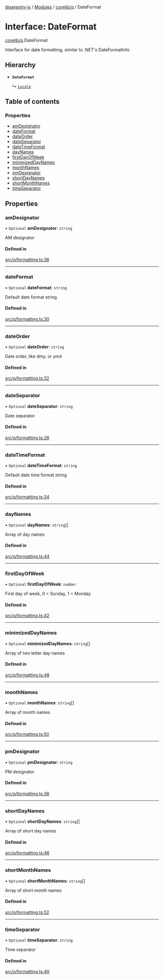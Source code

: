 [@serenity-is](../README.md) / [Modules](../modules.md) / [corelib/q](../modules/corelib_q.md) / DateFormat

# Interface: DateFormat

[corelib/q](../modules/corelib_q.md).DateFormat

Interface for date formatting, similar to .NET's DateFormatInfo

## Hierarchy

- **`DateFormat`**

  ↳ [`Locale`](corelib_q.Locale.md)

## Table of contents

### Properties

- [amDesignator](corelib_q.DateFormat.md#amdesignator)
- [dateFormat](corelib_q.DateFormat.md#dateformat)
- [dateOrder](corelib_q.DateFormat.md#dateorder)
- [dateSeparator](corelib_q.DateFormat.md#dateseparator)
- [dateTimeFormat](corelib_q.DateFormat.md#datetimeformat)
- [dayNames](corelib_q.DateFormat.md#daynames)
- [firstDayOfWeek](corelib_q.DateFormat.md#firstdayofweek)
- [minimizedDayNames](corelib_q.DateFormat.md#minimizeddaynames)
- [monthNames](corelib_q.DateFormat.md#monthnames)
- [pmDesignator](corelib_q.DateFormat.md#pmdesignator)
- [shortDayNames](corelib_q.DateFormat.md#shortdaynames)
- [shortMonthNames](corelib_q.DateFormat.md#shortmonthnames)
- [timeSeparator](corelib_q.DateFormat.md#timeseparator)

## Properties

### amDesignator

• `Optional` **amDesignator**: `string`

AM designator

#### Defined in

[src/q/formatting.ts:36](https://github.com/serenity-is/serenity/blob/master/packages/corelib/src/q/formatting.ts#L36)

___

### dateFormat

• `Optional` **dateFormat**: `string`

Default date format string

#### Defined in

[src/q/formatting.ts:30](https://github.com/serenity-is/serenity/blob/master/packages/corelib/src/q/formatting.ts#L30)

___

### dateOrder

• `Optional` **dateOrder**: `string`

Date order, like dmy, or ymd

#### Defined in

[src/q/formatting.ts:32](https://github.com/serenity-is/serenity/blob/master/packages/corelib/src/q/formatting.ts#L32)

___

### dateSeparator

• `Optional` **dateSeparator**: `string`

Date separator

#### Defined in

[src/q/formatting.ts:28](https://github.com/serenity-is/serenity/blob/master/packages/corelib/src/q/formatting.ts#L28)

___

### dateTimeFormat

• `Optional` **dateTimeFormat**: `string`

Default date time format string

#### Defined in

[src/q/formatting.ts:34](https://github.com/serenity-is/serenity/blob/master/packages/corelib/src/q/formatting.ts#L34)

___

### dayNames

• `Optional` **dayNames**: `string`[]

Array of day names

#### Defined in

[src/q/formatting.ts:44](https://github.com/serenity-is/serenity/blob/master/packages/corelib/src/q/formatting.ts#L44)

___

### firstDayOfWeek

• `Optional` **firstDayOfWeek**: `number`

First day of week, 0 = Sunday, 1 = Monday

#### Defined in

[src/q/formatting.ts:42](https://github.com/serenity-is/serenity/blob/master/packages/corelib/src/q/formatting.ts#L42)

___

### minimizedDayNames

• `Optional` **minimizedDayNames**: `string`[]

Array of two letter day names

#### Defined in

[src/q/formatting.ts:48](https://github.com/serenity-is/serenity/blob/master/packages/corelib/src/q/formatting.ts#L48)

___

### monthNames

• `Optional` **monthNames**: `string`[]

Array of month names

#### Defined in

[src/q/formatting.ts:50](https://github.com/serenity-is/serenity/blob/master/packages/corelib/src/q/formatting.ts#L50)

___

### pmDesignator

• `Optional` **pmDesignator**: `string`

PM designator

#### Defined in

[src/q/formatting.ts:38](https://github.com/serenity-is/serenity/blob/master/packages/corelib/src/q/formatting.ts#L38)

___

### shortDayNames

• `Optional` **shortDayNames**: `string`[]

Array of short day names

#### Defined in

[src/q/formatting.ts:46](https://github.com/serenity-is/serenity/blob/master/packages/corelib/src/q/formatting.ts#L46)

___

### shortMonthNames

• `Optional` **shortMonthNames**: `string`[]

Array of short month names

#### Defined in

[src/q/formatting.ts:52](https://github.com/serenity-is/serenity/blob/master/packages/corelib/src/q/formatting.ts#L52)

___

### timeSeparator

• `Optional` **timeSeparator**: `string`

Time separator

#### Defined in

[src/q/formatting.ts:40](https://github.com/serenity-is/serenity/blob/master/packages/corelib/src/q/formatting.ts#L40)
